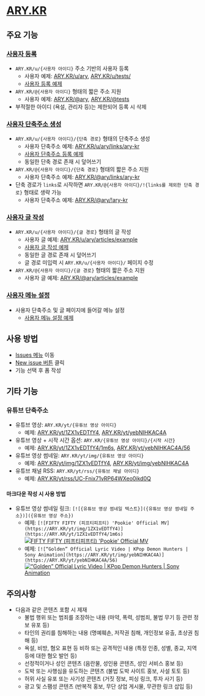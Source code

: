 # [ARY.KR](https://ary.kr)

## 주요 기능

### [사용자 등록](https://github.com/OUS-KR/ARY.KR/issues/new?template=01-user-register-by-issue.yml)

- `ARY.KR/u/{사용자 아이디}` 주소 기반의 사용자 등록
  - 사용자 예제: [ARY.KR/u/ary](https://ary.kr/u/ary), [ARY.KR/u/tests/](https://ary.kr/u/tests)
  - [사용자 등록 예제](https://github.com/OUS-KR/ARY.KR/issues/1)
- `ARY.KR/@{사용자 아이디}` 형태의 짧은 주소 지원
  - 사용자 예제: [ARY.KR/@ary](https://ary.kr/@ary), [ARY.KR/@tests](https://ary.kr/@tests)
- 부적절한 아이디 (욕설, 관리자 등)는 제한되어 등록 시 삭제

### [사용자 단축주소 생성](https://github.com/OUS-KR/ARY.KR/issues/new?template=02-user-short-url-register-by-issue.yml)

- `ARY.KR/u/{사용자 아이디}/{단축 경로}` 형태의 단축주소 생성
  - 사용자 단축주소 예제: [ARY.KR/u/ary/links/ary-kr](https://ary.kr/u/ary/links/ary-kr)
  - [사용자 단축주소 등록 예제](https://github.com/OUS-KR/ARY.KR/issues/2)
  - 동일한 단축 경로 존재 시 덮어쓰기
- `ARY.KR/@{사용자 아이디}/{단축 경로}` 형태의 짧은 주소 지원
  - 사용자 단축주소 예제: [ARY.KR/@ary/links/ary-kr](https://ary.kr/@ary/links/ary-kr)
- 단축 경로가 `links`로 시작하면 `ARY.KR/@{사용자 아이디}/!{links를 제외한 단축 경로}` 형태로 생략 가능
  - 사용자 단축주소 예제: [ARY.KR/@ary/!ary-kr](https://ary.kr/@ary/!ary-kr)

### [사용자 글 작성](https://github.com/OUS-KR/ARY.KR/issues/new?template=03-user-article-writing-by-issue.yml)

- `ARY.KR/u/{사용자 아이디}/{글 경로}` 형태의 글 작성
  - 사용자 글 예제: [ARY.KR/u/ary/articles/example](https://ary.kr/u/ary/articles/example)
  - [사용자 글 작성 예제](https://github.com/OUS-KR/ARY.KR/issues/3)
  - 동일한 글 경로 존재 시 덮어쓰기
  - 글 경로 미입력 시 `ARY.KR/u/{사용자 아이디}/` 페이지 수정
- `ARY.KR/@{사용자 아이디}/{글 경로}` 형태의 짧은 주소 지원
  - 사용자 글 예제: [ARY.KR/@ary/articles/example](https://ary.kr/@ary/articles/example)
 
### [사용자 메뉴 설정](https://github.com/OUS-KR/ARY.KR/issues/new?template=04-user-menu-setting-by-issue.yml)

- 사용자 단축주소 및 글 페이지에 들어갈 메뉴 설정
  - [사용자 메뉴 설정 예제](https://github.com/OUS-KR/ARY.KR/issues/4)

## 사용 방법

- [Issues 메뉴](https://github.com/OUS-KR/ARY.KR/issues) 이동
- [New issue 버튼](https://github.com/OUS-KR/ARY.KR/issues/new/choose) 클릭
- 기능 선택 후 폼 작성

## 기타 기능

### 유튜브 단축주소

- 유튜브 영상: `ARY.KR/yt/{유튜브 영상 아이디}`
  - 예제: [ARY.KR/yt/1ZX1vEDTfY4](https://ary.kr/yt/1ZX1vEDTfY4), [ARY.KR/yt/yebNIHKAC4A](https://ary.kr/yt/yebNIHKAC4A)
- 유튜브 영상 + 시작 시간 옵션: `ARY.KR/{유튜브 영상 아이디}/{시작 시간}`
  - 예제: [ARY.KR/yt/1ZX1vEDTfY4/1m6s](https://ary.kr/yt/1ZX1vEDTfY4/1m6s), [ARY.KR/yt/yebNIHKAC4A/56](https://ary.kr/yt/yebNIHKAC4A/56)
- 유튜브 영상 썸네일: `ARY.KR/yt/img/{유튜브 영상 아이디}`
  - 예제: [ARY.KR/yt/img/1ZX1vEDTfY4](https://ary.kr/yt/img/1ZX1vEDTfY4), [ARY.KR/yt/img/yebNIHKAC4A](https://ary.kr/yt/img/yebNIHKAC4A)
- 유튜브 채널 RSS: `ARY.KR/yt/rss/{유튜브 채널 아이디}`
  - 예제: [ARY.KR/yt/rss/UC-Fnix71vRP64WXeo0ikd0Q](https://ary.kr/yt/rss/UC-Fnix71vRP64WXeo0ikd0Q)

#### 마크다운 작성 시 사용 방법

- 유튜브 영상 썸네일 링크: `[![{유튜브 영상 썸네일 텍스트}]({유튜브 영상 썸네일 주소})]({유튜브 영상 주소})`
  - 예제: `[![FIFTY FIFTY (피프티피프티) 'Pookie' Official MV](https://ARY.KR/yt/img/1ZX1vEDTfY4)](https://ARY.KR/yt/1ZX1vEDTfY4/1m6s)`
  [![FIFTY FIFTY (피프티피프티) 'Pookie' Official MV](https://ARY.KR/yt/img/1ZX1vEDTfY4)](https://ARY.KR/yt/1ZX1vEDTfY4/1m6s)
  - 예제: `[![“Golden” Official Lyric Video | KPop Demon Hunters | Sony Animation](https://ARY.KR/yt/img/yebNIHKAC4A)](https://ARY.KR/yt/yebNIHKAC4A/56)`
  [![“Golden” Official Lyric Video | KPop Demon Hunters | Sony Animation](https://ARY.KR/yt/img/yebNIHKAC4A)](https://ARY.KR/yt/yebNIHKAC4A/56)

## 주의사항

- 다음과 같은 콘텐츠 포함 시 제재
  - 불법 행위 또는 범죄를 조장하는 내용 (마약, 폭력, 성범죄, 불법 무기 등 관련 정보 유포 등)
  - 타인의 권리를 침해하는 내용 (명예훼손, 저작권 침해, 개인정보 유출, 초상권 침해 등)
  - 욕설, 비방, 혐오 표현 등 비하 또는 공격적인 내용 (특정 인종, 성별, 종교, 지역 등에 대한 혐오 발언 등)
  - 선정적이거나 성인 콘텐츠 (음란물, 성인용 콘텐츠, 성인 서비스 홍보 등)
  - 도박 또는 사행심을 유도하는 콘텐츠 (불법 도박 사이트 홍보, 사설 토토 등)
  - 허위 사실 유포 또는 사기성 콘텐츠 (거짓 정보, 피싱 링크, 투자 사기 등)
  - 광고 및 스팸성 콘텐츠 (반복적 홍보, 무단 상업 게시물, 무관한 링크 삽입 등)
